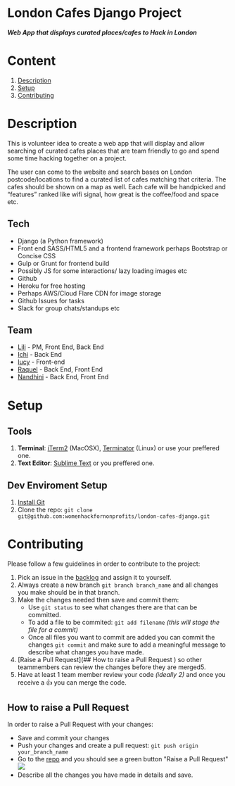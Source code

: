 # London Cafes Django Project
***Web App that displays curated places/cafes to Hack in London***	
# Content

1. [Description](#description)
4. [Setup](#setup)
5. [Contributing](#contributing)


# Description
This is volunteer idea to create a web app that will display and allow searching of curated cafes places that are team friendly to go and spend some time hacking together on a project.

The user can come to the website and search bases on London postcode/locations to find a curated list of cafes matching that criteria. The cafes should be shown on a map as well.
Each cafe will be handpicked and “features” ranked like wifi signal, how great is the coffee/food and space etc.

## Tech
- Django (a Python framework)
- Front end SASS/HTML5 and a frontend framework perhaps Bootstrap or Concise CSS
- Gulp or Grunt for frontend build
- Possibly JS for some interactions/ lazy loading images etc
- Github
- Heroku for free hosting
- Perhaps AWS/Cloud Flare CDN for image storage
- Github Issues for tasks
- Slack for group chats/standups etc

## Team
- [Lili](https://github.com/lili2311) - PM, Front End, Back End
- [Ichi](https://github.com/Icicleta) - Back End
- [lucy](https://github.com/LucyMac) - Front-end
- [Raquel](https://github.com/raquel-ucl) - Back End, Front End
- [Nandhini](https://github.com/Nandhini31) - Back End, Front End

# Setup
## Tools
1. **Terminal**: [iTerm2](https://www.iterm2.com/) (MacOSX), [Terminator](http://gnometerminator.blogspot.co.uk/p/introduction.html) (Linux) or use your preffered one.
2. **Text Editor**: [Sublime Text](http://www.sublimetext.com/) or you preffered one.

## Dev Enviroment Setup
1. [Install Git](http://git-scm.com/download/mac)
2. Clone the repo: `git clone git@github.com:womenhackfornonprofits/london-cafes-django.git`


# Contributing
Please follow a few guidelines in order to contribute to the project:

1. Pick an issue in the [backlog](https://github.com/womenhackfornonprofits/london-cafes-django/issues) and assign it to yourself.
2. Always create a new branch `git branch branch_name` and all changes you make should be in that branch.
3.  Make the changes needed then save and commit them:
	- Use `git status` to see what changes there are that can be committed.
	- To add a file to be commited: ```git add filename``` *(this will stage the file for a commit)*
	- Once all files you want to commit are added you can  commit the changes ```git commit``` and make sure to add a meaningful message to describe what changes you have made.
4. [Raise a Pull Request](## How to raise a Pull Request
) so other teammembers can review the changes before they are merged5. 
5. Have at least 1 team member review your code *(ideally 2)* and once you receive a :+1: you can merge the code.



	
## How to raise a Pull Request
In order to raise a Pull Request with your changes:

- Save and commit your changes
- Push your changes and create a pull request: `git push origin your_branch_name`
- Go to the [repo](https://github.com/womenhackfornonprofits/london-cafes-django) and you should see a green button "Raise a Pull Request"
![](https://help.github.com/assets/images/help/pull_requests/pull-request-click-to-create.png)
- Describe all the changes you have made in details and save.

